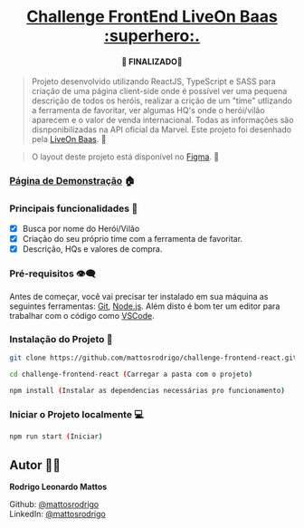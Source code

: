 <h1 align="center">
    <a href="https://challenge-frontend-liveon.vercel.app/">Challenge FrontEnd LiveOn Baas :superhero:.</a>
</h1>

<h4 align="center"> 
	🚧  FINALIZADO🚧
</h4>

> Projeto desenvolvido utilizando ReactJS, TypeScript e SASS para criação de uma página client-side onde é possível ver uma pequena descrição de todos os heróis, realizar a crição de um "time" utlizando a ferramenta de favoritar, ver algumas HQ's onde o herói/vilão aparecem e o valor de venda internacional. Todas as informações são disnponibilizadas na API oficial da Marvel.
Este projeto foi desenhado pela [LiveOn Baas](https://liveonbaas.com/). :supervillain:

> O layout deste projeto está disponível no [Figma](https://www.figma.com/file/b7EzpqbYSCIjj2OFHPGCqY/Live-On---Challenge-Frontend-React?node-id=0%3A1). :mage:

### [Página de Demonstração](https://challenge-frontend-liveon.vercel.app/) :house:

### Principais funcionalidades :abacus:

- [x] Busca por nome do Herói/Vilão
- [x] Criação do seu próprio time com a ferramenta de favoritar.
- [x] Descrição, HQs e valores de compra.

### Pré-requisitos :eye_speech_bubble:

Antes de começar, você vai precisar ter instalado em sua máquina as seguintes ferramentas:
[Git](https://git-scm.com), [Node.js](https://nodejs.org/en/). 
Além disto é bom ter um editor para trabalhar com o código como [VSCode](https://code.visualstudio.com/).

### Instalação do Projeto :wrench:

```sh
git clone https://github.com/mattosrodrigo/challenge-frontend-react.git  (Clonar o Projeto)

cd challenge-frontend-react (Carregar a pasta com o projeto)

npm install (Instalar as dependencias necessárias pro funcionamento)

```
### Iniciar o Projeto localmente :computer:

```sh
npm run start (Iniciar)
```

## Autor :man_student:

**Rodrigo Leonardo Mattos**

Github: [@mattosrodrigo](https://github.com/mattosrodrigo) \
LinkedIn: [@mattosrodrigo](https://linkedin.com/in/mattosrodrigo)
